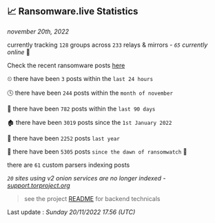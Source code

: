 
## 📈 Ransomware.live Statistics
_november 20th, 2022_

currently tracking `128` groups across `233` relays & mirrors - _`65` currently online_ 📡

Check the recent ransomware posts [here](https://www.ransomware.live/#/recentposts)


⏲ there have been `3` posts within the `last 24 hours`

🕓 there have been `244` posts within the `month of november`

📅 there have been `782` posts within the `last 90 days`

🏚 there have been `3019` posts since the `1st January 2022`

🚀 there have been `2252` posts `last year`

🦕 there have been `5305` posts `since the dawn of ransomwatch` 🐣

there are `61` custom parsers indexing posts

_`20` sites using v2 onion services are no longer indexed - [support.torproject.org](https://support.torproject.org/onionservices/v2-deprecation/)_

> see the project [README](https://github.com/jmousqueton/ransomwatch#readme) for backend technicals



Last update : _Sunday 20/11/2022 17.56 (UTC)_

